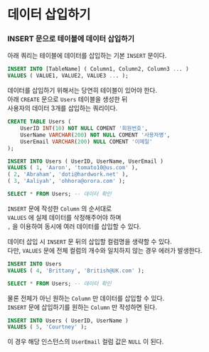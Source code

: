 # 데이터 삽입하기

### INSERT 문으로 테이블에 데이터 삽입하기

아래 쿼리는 테이블에 데이터를 삽입하는 기본 `INSERT` 문이다.

```sql
INSERT INTO [TableName] ( Column1, Column2, Column3 ... )
VALUES ( VALUE1, VALUE2, VALUE3 ... );
```

데이터를 삽입하기 위해서는 당연히 테이블이 있어야 한다.  
아래 `CREATE` 문으로 `Users` 테이블을 생성한 뒤  
사용자의 데이터 3개를 삽입하는 쿼리이다.

```sql
CREATE TABLE Users (
    UserID INT(10) NOT NULL COMENT '회원번호',
    UserName VARCHAR(200) NOT NULL COMENT '사용자명',
    UserEmail VARCHAR(200) NULL COMENT '이메일'
);

INSERT INTO Users ( UserID, UserName, UserEmail )
VALUES ( 1, 'Aaron', 'tomato10@us.com' ),
( 2, 'Abraham', 'doti@hardwork.net' ),
( 3, 'Aaliyah', 'ohhora@orora.com' );

SELECT * FROM Users; -- 데이터 확인
```

`INSERT` 문에 작성한 `Column` 의 순서대로  
`VALUES` 에 실제 데이터를 삭정해주어야 하며  
`,` 을 이용하여 동시에 여러 데이터를 삽입할 수 있다.

데이터 삽입 시 `INSERT` 문 뒤의 삽입할 컬럼명을 생략할 수 있다.  
다만, `VALUES` 문에 전체 컬럼의 개수와 일치하지 않는 경우 에러가 발생한다.

```sql
INSERT INTO Users
VALUES ( 4, 'Brittany', 'British@UK.com' );

SELECT * FROM Users; -- 데이터 확인
```

물론 전체가 아닌 원하는 `Column` 만 데이터를 삽입할 수 있다.  
`INSERT` 문에 삽입하기를 원하는 `Column` 만 작성하면 된다.

```sql
INSERT INTO Users ( UserID, UserName )
VALUES ( 5, 'Courtney' );
```

이 경우 해당 인스턴스의 `UserEmail` 컬럼 값은 `NULL` 이 된다.